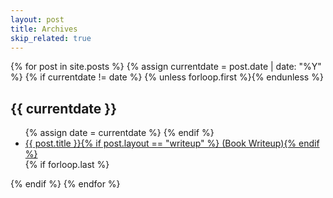 ```yaml
---
layout: post
title: Archives
skip_related: true
---
```


<div id="archive">
{% for post in site.posts %}
  {% assign currentdate = post.date | date: "%Y" %}
  {% if currentdate != date %}
    {% unless forloop.first %}</ul>{% endunless %}
<h2>{{ currentdate }}</h2>
<ul>
    {% assign date = currentdate %}
  {% endif %}
  <li {% if post.favorite and post.layout != "writeup" %}class="favorite"{% endif %}>
    <a href="{{ post.url }}">{{ post.title }}{% if post.layout == "writeup" %} (Book Writeup){% endif %}</a>
  </li>
  {% if forloop.last %}</ul>{% endif %}
{% endfor %}
</div>



